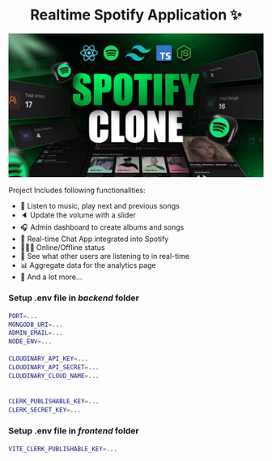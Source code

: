 <h1 align="center">Realtime Spotify Application ✨</h1>

![Demo App](/frontend/public/screenshot-for-readme.png)

Project Includes following functionalities:

-   🎸 Listen to music, play next and previous songs
-   🔈 Update the volume with a slider
-   🎧 Admin dashboard to create albums and songs
-   💬 Real-time Chat App integrated into Spotify
-   👨🏼‍💼 Online/Offline status
-   👀 See what other users are listening to in real-time
-   📊 Aggregate data for the analytics page
-   🚀 And a lot more...

### Setup .env file in _backend_ folder

```bash
PORT=...
MONGODB_URI=...
ADMIN_EMAIL=...
NODE_ENV=...

CLOUDINARY_API_KEY=...
CLOUDINARY_API_SECRET=...
CLOUDINARY_CLOUD_NAME=...


CLERK_PUBLISHABLE_KEY=...
CLERK_SECRET_KEY=...
```

### Setup .env file in _frontend_ folder

```bash
VITE_CLERK_PUBLISHABLE_KEY=...
```
